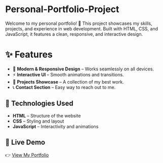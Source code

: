 # Personal-Portfolio-Project
Welcome to my personal portfolio! 🚀 This project showcases my skills, projects, and experience in web development. Built with HTML, CSS, and JavaScript, it features a clean, responsive, and interactive design. 
# ✨ Features
- 🎨 **Modern & Responsive Design** – Works seamlessly on all devices.
- ⚡ **Interactive UI** – Smooth animations and transitions.
- 📂 **Projects Showcase** – A collection of my best work.
- 📞 **Contact Section** – Easy way to reach out to me.

## 🔧 Technologies Used
- **HTML** – Structure of the website  
- **CSS** – Styling and layout  
- **JavaScript** – Interactivity and animations  

## 🚀 Live Demo  
👉 [View My Portfolio](https://personal-portfolio-project-gules.vercel.app/)


